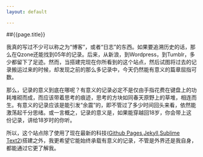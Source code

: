 ```yaml
---
layout: default

---
```


##{{page.title}}

我真的写过不少可以称之为“博客”，或者“日志”的东西。如果要追溯历史的话，那么在Qzone还能找到05年的记录。后来，从新浪，到Wordpress，到Tumblr，多少都留下了足迹。然而，当搭建完现在你所看到的这个站点，然后试图将过去的记录搬运过来的时候，却发现之前的那么多记录中，今天仍然能有意义的篇章屈指可数。

那么，记录的意义到底在哪呢？有意义的记录必定不是仅由手指花费在键盘上的功耗堆砌而成，而应该带着思考的痕迹，思考的方块如同春天原野上的草堆，相连而生。有意义的记录应该是能引发“余震”的，即不管过了多少时间回头来看，依然能激荡起千分思绪。或一言概之，记录的意义是，如果能穿越回18岁，你会带上这份记录，讲给18岁时的你听。

所以，这个站点除了使用了现在最新的科技([Github Pages](http://pages.github.com),[Jekyll](https://github.com/mojombo/jekyll),[Sublime Text2](http://sublimetext.com))搭建之外，我更希望它能始终承载有意义的记录，不管是外界还是我自身，都能通过它更了解我。